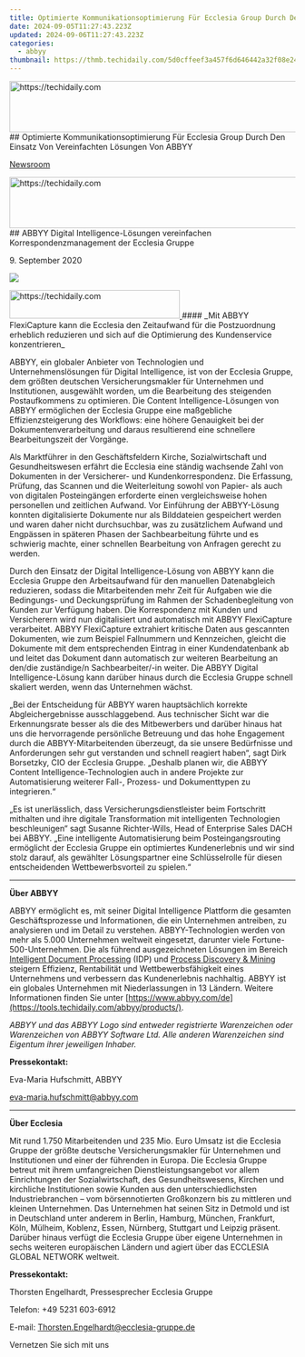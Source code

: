 ```yaml
---
title: Optimierte Kommunikationsoptimierung Für Ecclesia Group Durch Den Einsatz Von Vereinfachten Lösungen Von ABBYY
date: 2024-09-05T11:27:43.223Z
updated: 2024-09-06T11:27:43.223Z
categories:
  - abbyy
thumbnail: https://thmb.techidaily.com/5d0cffeef3a457f6d646442a32f08e24ee51602aa778ea2d41cdc52aa7fdbdaa.jpg
---
```


<!-- affiliate ads begin -->
<a href="https://smilemakers.pxf.io/c/5597632/2123901/26106" target="_top" id="2123901">
  <img src="//a.impactradius-go.com/display-ad/26106-2123901" border="0" alt="https://techidaily.com" width="728" height="90"/>
</a>
<img height="0" width="0" src="https://smilemakers.pxf.io/i/5597632/2123901/26106" style="position:absolute;visibility:hidden;" border="0" />
<!-- affiliate ads end -->
## Optimierte Kommunikationsoptimierung Für Ecclesia Group Durch Den Einsatz Von Vereinfachten Lösungen Von ABBYY

[Newsroom](https://tools.techidaily.com/abbyy/products/)

<!-- affiliate ads begin -->
<a href="https://appsumo.8odi.net/c/5597632/2123749/7443" target="_top" id="2123749">
  <img src="//a.impactradius-go.com/display-ad/7443-2123749" border="0" alt="https://techidaily.com" width="728" height="90"/>
</a>
<img height="0" width="0" src="https://appsumo.8odi.net/i/5597632/2123749/7443" style="position:absolute;visibility:hidden;" border="0" />
<!-- affiliate ads end -->
## ABBYY Digital Intelligence-Lösungen vereinfachen Korrespondenzmanagement der Ecclesia Gruppe

9\. September 2020

![](https://content.abbyy.com/-/media/project/abbyy/abbyy/branchtemplates/shutterstock_1272462163_1296-x-729.jpg?h=729&iar=0&w=1296)

<!-- affiliate ads begin -->
<a href="https://25home.pxf.io/c/5597632/2123474/16836" target="_top" id="2123474">
  <img src="//a.impactradius-go.com/display-ad/16836-2123474" border="0" alt="https://techidaily.com" width="300" height="50"/>
</a>
<img height="0" width="0" src="https://25home.pxf.io/i/5597632/2123474/16836" style="position:absolute;visibility:hidden;" border="0" />
<!-- affiliate ads end -->
#### _Mit ABBYY FlexiCapture kann die Ecclesia den Zeitaufwand für die Postzuordnung erheblich reduzieren und sich auf die Optimierung des Kundenservice konzentrieren_

ABBYY, ein globaler Anbieter von Technologien und Unternehmenslösungen für Digital Intelligence, ist von der Ecclesia Gruppe, dem größten deutschen Versicherungsmakler für Unternehmen und Institutionen, ausgewählt worden, um die Bearbeitung des steigenden Postaufkommens zu optimieren. Die Content Intelligence-Lösungen von ABBYY ermöglichen der Ecclesia Gruppe eine maßgebliche Effizienzsteigerung des Workflows: eine höhere Genauigkeit bei der Dokumentenverarbeitung und daraus resultierend eine schnellere Bearbeitungszeit der Vorgänge.

Als Marktführer in den Geschäftsfeldern Kirche, Sozialwirtschaft und Gesundheitswesen erfährt die Ecclesia eine ständig wachsende Zahl von Dokumenten in der Versicherer- und Kundenkorrespondenz. Die Erfassung, Prüfung, das Scannen und die Weiterleitung sowohl von Papier- als auch von digitalen Posteingängen erforderte einen vergleichsweise hohen personellen und zeitlichen Aufwand. Vor Einführung der ABBYY-Lösung konnten digitalisierte Dokumente nur als Bilddateien gespeichert werden und waren daher nicht durchsuchbar, was zu zusätzlichem Aufwand und Engpässen in späteren Phasen der Sachbearbeitung führte und es schwierig machte, einer schnellen Bearbeitung von Anfragen gerecht zu werden.

Durch den Einsatz der Digital Intelligence-Lösung von ABBYY kann die Ecclesia Gruppe den Arbeitsaufwand für den manuellen Datenabgleich reduzieren, sodass die Mitarbeitenden mehr Zeit für Aufgaben wie die Bedingungs- und Deckungsprüfung im Rahmen der Schadenbegleitung von Kunden zur Verfügung haben. Die Korrespondenz mit Kunden und Versicherern wird nun digitalisiert und automatisch mit ABBYY FlexiCapture verarbeitet. ABBYY FlexiCapture extrahiert kritische Daten aus gescannten Dokumenten, wie zum Beispiel Fallnummern und Kennzeichen, gleicht die Dokumente mit dem entsprechenden Eintrag in einer Kundendatenbank ab und leitet das Dokument dann automatisch zur weiteren Bearbeitung an den/die zuständige/n Sachbearbeiter/-in weiter. Die ABBYY Digital Intelligence-Lösung kann darüber hinaus durch die Ecclesia Gruppe schnell skaliert werden, wenn das Unternehmen wächst.

„Bei der Entscheidung für ABBYY waren hauptsächlich korrekte Abgleichergebnisse ausschlaggebend. Aus technischer Sicht war die Erkennungsrate besser als die des Mitbewerbers und darüber hinaus hat uns die hervorragende persönliche Betreuung und das hohe Engagement durch die ABBYY-Mitarbeitenden überzeugt, da sie unsere Bedürfnisse und Anforderungen sehr gut verstanden und schnell reagiert haben“, sagt Dirk Borsetzky, CIO der Ecclesia Gruppe. „Deshalb planen wir, die ABBYY Content Intelligence-Technologien auch in andere Projekte zur Automatisierung weiterer Fall-, Prozess- und Dokumenttypen zu integrieren.“

„Es ist unerlässlich, dass Versicherungsdienstleister beim Fortschritt mithalten und ihre digitale Transformation mit intelligenten Technologien beschleunigen“ sagt Susanne Richter-Wills, Head of Enterprise Sales DACH bei ABBYY. „Eine intelligente Automatisierung beim Posteingangsrouting ermöglicht der Ecclesia Gruppe ein optimiertes Kundenerlebnis und wir sind stolz darauf, als gewählter Lösungspartner eine Schlüsselrolle für diesen entscheidenden Wettbewerbsvorteil zu spielen.“

---

**Über ABBYY**

ABBYY ermöglicht es, mit seiner Digital Intelligence Plattform die gesamten Geschäftsprozesse und Informationen, die ein Unternehmen antreiben, zu analysieren und im Detail zu verstehen. ABBYY-Technologien werden von mehr als 5.000 Unternehmen weltweit eingesetzt, darunter viele Fortune-500-Unternehmen. Die als führend ausgezeichneten Lösungen im Bereich [Intelligent Document Processing](https://tools.techidaily.com/abbyy/products/) (IDP) und [Process Discovery & Mining](https://tools.techidaily.com/abbyy/products/) steigern Effizienz, Rentabilität und Wettbewerbsfähigkeit eines Unternehmens und verbessern das Kundenerlebnis nachhaltig. ABBYY ist ein globales Unternehmen mit Niederlassungen in 13 Ländern. Weitere Informationen finden Sie unter [https://www.abbyy.com/de](https://tools.techidaily.com/abbyy/products/).

_ABBYY und das ABBYY Logo sind entweder registrierte Warenzeichen oder Warenzeichen von ABBYY Software Ltd. Alle anderen Warenzeichen sind Eigentum ihrer jeweiligen Inhaber._

**Pressekontakt:** 

Eva-Maria Hufschmitt, ABBYY

[eva-maria.hufschmitt@abbyy.com](https://tools.techidaily.com/abbyy/products/)

---

**Über Ecclesia**

Mit rund 1.750 Mitarbeitenden und 235 Mio. Euro Umsatz ist die Ecclesia Gruppe der größte deutsche Versicherungsmakler für Unternehmen und Institutionen und einer der führenden in Europa. Die Ecclesia Gruppe betreut mit ihrem umfangreichen Dienstleistungsangebot vor allem Einrichtungen der Sozialwirtschaft, des Gesundheitswesens, Kirchen und kirchliche Institutionen sowie Kunden aus den unterschiedlichsten Industriebranchen – vom börsennotierten Großkonzern bis zu mittleren und kleinen Unternehmen. Das Unternehmen hat seinen Sitz in Detmold und ist in Deutschland unter anderem in Berlin, Hamburg, München, Frankfurt, Köln, Mülheim, Koblenz, Essen, Nürnberg, Stuttgart und Leipzig präsent. Darüber hinaus verfügt die Ecclesia Gruppe über eigene Unternehmen in sechs weiteren europäischen Ländern und agiert über das ECCLESIA GLOBAL NETWORK weltweit.

**Pressekontakt:** 

Thorsten Engelhardt, Pressesprecher Ecclesia Gruppe

Telefon: +49 5231 603-6912

E-mail: [Thorsten.Engelhardt@ecclesia-gruppe.de](https://tools.techidaily.com/abbyy/products/)

Vernetzen Sie sich mit uns

<ins class="adsbygoogle"
     style="display:block"
     data-ad-format="autorelaxed"
     data-ad-client="ca-pub-7571918770474297"
     data-ad-slot="1223367746"></ins>



<ins class="adsbygoogle"
     style="display:block"
     data-ad-client="ca-pub-7571918770474297"
     data-ad-slot="8358498916"
     data-ad-format="auto"
     data-full-width-responsive="true"></ins>


